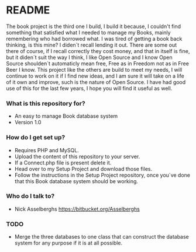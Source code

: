 # README #

The book project is the third one I build, I build it because, I couldn't find something that satisfied what I needed to manage my Books, mainly remembering who had borrowed what. I was tired of getting a book back thinking, is this mine? I diden´t recall lending it out.
There are some out there of course, if I recall correctly they cost money, and that in itself is fine, but it diden´t suit the way I think, I like Open Source and I know
Open Source shoulden´t automaticly mean free, Free as in Freedom not as in Free Beer I know.
This project like the others are build to meet my needs, I will continue to work on it if I find new ideas, and I am sure it will take on a life of it own and improve, such is the nature of Open Source.
I have had good use of this for the last few years, I hope you will find it useful as well.

### What is this repository for? ###

* An easy to manage Book database system
* Version 1.0

### How do I get set up? ###

* Requires PHP and MySQL.
* Upload the content of this repository to your server.
* If a Connect.php file is present delete it.
* Head over to my Setup Project and download those files.
* Follow the instructions in the Setup Project repository, once you´ve done that this Book database system should be working. 

### Who do I talk to? ###

* Nick Asselberghs https://bitbucket.org/Asselberghs

### TODO ###

* Merge the three databases to one class that can construct the database system for any purpose if it is at all possible.